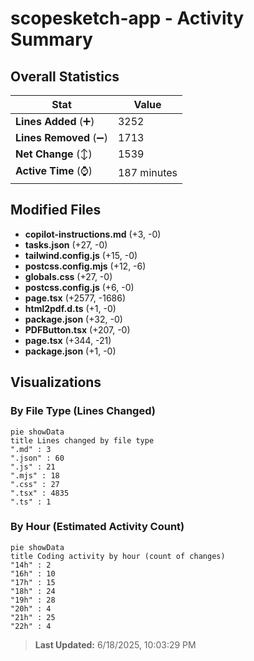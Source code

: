 # scopesketch-app - Activity Summary 

## Overall Statistics

| Stat                   | Value                                                             |
| ---------------------- | ----------------------------------------------------------------- |
| **Lines Added** (➕)   | 3252                                          |
| **Lines Removed** (➖) | 1713                                        |
| **Net Change** (↕)    | 1539                |
| **Active Time** (⌚)   | 187 minutes |


## Modified Files
- **copilot-instructions.md** (+3, -0)
- **tasks.json** (+27, -0)
- **tailwind.config.js** (+15, -0)
- **postcss.config.mjs** (+12, -6)
- **globals.css** (+27, -0)
- **postcss.config.js** (+6, -0)
- **page.tsx** (+2577, -1686)
- **html2pdf.d.ts** (+1, -0)
- **package.json** (+32, -0)
- **PDFButton.tsx** (+207, -0)
- **page.tsx** (+344, -21)
- **package.json** (+1, -0)

## Visualizations

### By File Type (Lines Changed)

```mermaid
pie showData
title Lines changed by file type
".md" : 3
".json" : 60
".js" : 21
".mjs" : 18
".css" : 27
".tsx" : 4835
".ts" : 1
```

### By Hour (Estimated Activity Count)

```mermaid
pie showData
title Coding activity by hour (count of changes)
"14h" : 2
"16h" : 10
"17h" : 15
"18h" : 24
"19h" : 28
"20h" : 4
"21h" : 25
"22h" : 4
```


> **Last Updated:** 6/18/2025, 10:03:29 PM